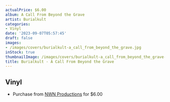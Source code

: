 ```yaml
---
actualPrice: $6.00
album: A Call From Beyond the Grave
artist: Burialkult
categories:
- Vinyl
date: '2023-09-07T05:57:45'
draft: false
images:
- /images/covers/burialkult-a_call_from_beyond_the_grave.jpg
inStock: true
thumbnailImage: /images/covers/burialkult-a_call_from_beyond_the_grave-thumb.jpg
title: Burialkult - A Call From Beyond the Grave
---
```


## Vinyl
* Purchase from [NWN Productions](http://shop.nwnprod.com/index.php?route=product/product&path=75&product_id=39479&sort=pd.name&order=ASC) for $6.00
